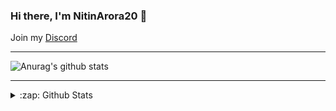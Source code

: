 ### Hi there, I'm NitinArora20 👋

Join my [Discord](https://discord.gg/XZeZS4q35h)

---
![Anurag's github stats](https://github-readme-stats.vercel.app/api?username=NitinArora20)


---
<details>
  <summary>:zap: Github Stats</summary>

  <img align="left" alt="Dev-Adnani's Github Stats" src="https://github-readme-stats.codestackr.vercel.app/api?username=NitinArora20&amp;show_icons=true&amp;hide_border=true&amp;count_private=true" style="max-width:100%;">

---
<details>
